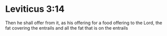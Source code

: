 # Leviticus 3:14

Then he shall offer from it, as his offering for a food offering to the Lord, the fat covering the entrails and all the fat that is on the entrails
